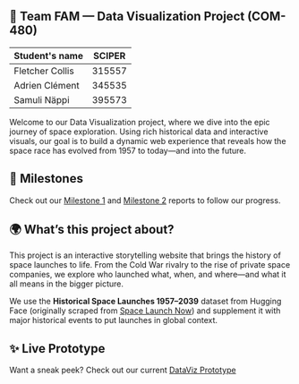 ## 🚀 Team FAM — Data Visualization Project (COM-480)

| Student's name | SCIPER |
| -------------- | ------ |
| Fletcher Collis | 315557 |
| Adrien Clément | 345535 |
| Samuli Näppi | 395573 |

Welcome to our Data Visualization project, where we dive into the epic journey of space exploration. Using rich historical data and interactive visuals, our goal is to build a dynamic web experience that reveals how the space race has evolved from 1957 to today—and into the future.


## 🧠 Milestones

Check out our [Milestone 1](milestones\milestone1.md) and [Milestone 2](milestones\milestone2.md) reports to follow our progress.

## 🌍 What’s this project about?

This project is an interactive storytelling website that brings the history of space launches to life. From the Cold War rivalry to the rise of private space companies, we explore who launched what, when, and where—and what it all means in the bigger picture.

We use the **Historical Space Launches 1957–2039** dataset from Hugging Face (originally scraped from [Space Launch Now](https://spacelaunchnow.me)) and supplement it with major historical events to put launches in global context.



## ✨ Live Prototype

Want a sneak peek? Check out our current [DataViz Prototype](https://data-viz-4ed.pages.dev)

